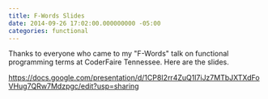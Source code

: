 ```yaml
---
title: F-Words Slides
date: 2014-09-26 17:02:00.000000000 -05:00
categories: functional
---
```

Thanks to everyone who came to my &quot;F-Words&quot; talk on functional programming terms at CoderFaire Tennessee. Here are the slides.

<a href="https://docs.google.com/presentation/d/1CP8I2rr4ZuQ1l7iJz7MTbJXTXdFoVHug7QRw7Mdzpgc/edit?usp=sharing">https://docs.google.com/presentation/d/1CP8I2rr4ZuQ1l7iJz7MTbJXTXdFoVHug7QRw7Mdzpgc/edit?usp=sharing</a>
